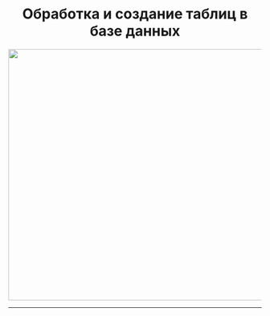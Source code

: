 <div id="header" align="center">
  
  # Обработка и создание таблиц в базе данных
  
  <img src="https://img.freepik.com/premium-photo/computer-running-statistical-management-software-office-desk-screen-showing-incremental-growth-charts-professional-workstation-with-no-people-working-it_482257-56864.jpg?w=740" width="700" height="500"/>
</div>

-----

